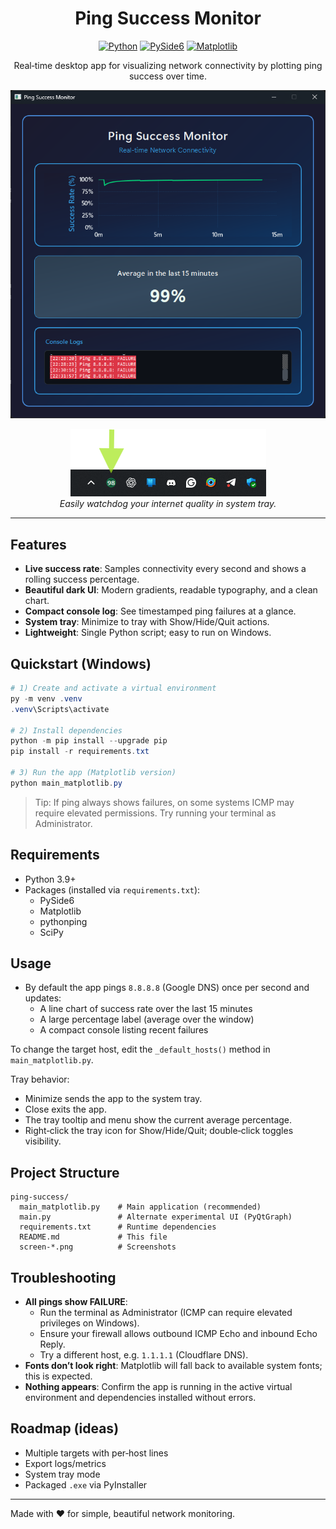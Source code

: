 <div align="center">

# Ping Success Monitor

[![Python](https://img.shields.io/badge/Python-3.9%2B-3776AB?logo=python&logoColor=white)](https://www.python.org/)
[![PySide6](https://img.shields.io/badge/GUI-PySide6-41b883)](https://doc.qt.io/qtforpython/)
[![Matplotlib](https://img.shields.io/badge/Plot-Matplotlib-11557c?logo=matplotlib&logoColor=white)](https://matplotlib.org/)

Real‑time desktop app for visualizing network connectivity by plotting ping success over time.

<img src="screen-05.png" alt="Application Screenshot" width="600"/>

<figure>
  <img src="screen-06.png" alt="System tray icon showing average percentage"/>
  <figcaption><em>Easily watchdog your internet quality in system tray.</em></figcaption>
  
</figure>


</div>

---

## Features

- **Live success rate**: Samples connectivity every second and shows a rolling success percentage.
- **Beautiful dark UI**: Modern gradients, readable typography, and a clean chart.
- **Compact console log**: See timestamped ping failures at a glance.
- **System tray**: Minimize to tray with Show/Hide/Quit actions.
- **Lightweight**: Single Python script; easy to run on Windows.

## Quickstart (Windows)

```powershell
# 1) Create and activate a virtual environment
py -m venv .venv
.venv\Scripts\activate

# 2) Install dependencies
python -m pip install --upgrade pip
pip install -r requirements.txt

# 3) Run the app (Matplotlib version)
python main_matplotlib.py
```

> Tip: If ping always shows failures, on some systems ICMP may require elevated permissions. Try running your terminal as Administrator.

## Requirements

- Python 3.9+
- Packages (installed via `requirements.txt`):
  - PySide6
  - Matplotlib
  - pythonping
  - SciPy

## Usage

- By default the app pings `8.8.8.8` (Google DNS) once per second and updates:
  - A line chart of success rate over the last 15 minutes
  - A large percentage label (average over the window)
  - A compact console listing recent failures

To change the target host, edit the `_default_hosts()` method in `main_matplotlib.py`.

Tray behavior:
- Minimize sends the app to the system tray.
- Close exits the app.
- The tray tooltip and menu show the current average percentage.
- Right‑click the tray icon for Show/Hide/Quit; double‑click toggles visibility.

## Project Structure

```text
ping-success/
  main_matplotlib.py    # Main application (recommended)
  main.py               # Alternate experimental UI (PyQtGraph)
  requirements.txt      # Runtime dependencies
  README.md             # This file
  screen-*.png          # Screenshots
```

## Troubleshooting

- **All pings show FAILURE**:
  - Run the terminal as Administrator (ICMP can require elevated privileges on Windows).
  - Ensure your firewall allows outbound ICMP Echo and inbound Echo Reply.
  - Try a different host, e.g. `1.1.1.1` (Cloudflare DNS).
- **Fonts don’t look right**: Matplotlib will fall back to available system fonts; this is expected.
- **Nothing appears**: Confirm the app is running in the active virtual environment and dependencies installed without errors.

## Roadmap (ideas)

- Multiple targets with per‑host lines
- Export logs/metrics
- System tray mode
- Packaged `.exe` via PyInstaller

---

Made with ❤️ for simple, beautiful network monitoring.
